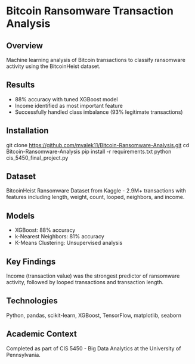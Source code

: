 
# Bitcoin Ransomware Transaction Analysis

## Overview
Machine learning analysis of Bitcoin transactions to classify ransomware activity using the BitcoinHeist dataset.

## Results
- 88% accuracy with tuned XGBoost model
- Income identified as most important feature
- Successfully handled class imbalance (93% legitimate transactions)

## Installation
git clone https://github.com/mvalek11/Bitcoin-Ransomware-Analysis.git
cd Bitcoin-Ransomware-Analysis
pip install -r requirements.txt
python cis_5450_final_project.py


## Dataset
BitcoinHeist Ransomware Dataset from Kaggle - 2.9M+ transactions with features including length, weight, count, looped, neighbors, and income.

## Models
- XGBoost: 88% accuracy
- k-Nearest Neighbors: 81% accuracy  
- K-Means Clustering: Unsupervised analysis

## Key Findings
Income (transaction value) was the strongest predictor of ransomware activity, followed by looped transactions and transaction length.

## Technologies
Python, pandas, scikit-learn, XGBoost, TensorFlow, matplotlib, seaborn

## Academic Context
Completed as part of CIS 5450 - Big Data Analytics at the University of Pennsylvania.
```
